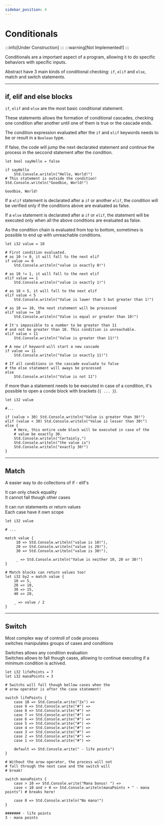 ```yaml
---
sidebar_position: 4
---
```


# Conditionals

:::info[Under Construction]
:::
:::warning[Not Implemented!]
:::

Conditionals are a important aspect of a program, allowing it to do specific behaviors with specific inputs.

Abstract have 3 main kinds of conditional checking: `if`, `elif` and `else`, match and
switch statements.

---
## if, elif and else blocks

`if`, `elif` and `else` are the most basic conditional statement.

These statements allows the formation of conditional cascades, checking one
condition after another until one of them is true or the cascade ends.

The condition expression evaluated after the `if` and `elif` keywords needs to be or result in
a `Boolean` type.

If false, the code will jump the next declarated statement and continue the process in the seccond statement
after the condition.

```abs
let bool sayHello = false

if sayHello
	Std.Console.writeln("Hello, World!")
# This statement is outside the condition!
Std.Console.writeln("Goodbie, World!")
```
```text title="Console Output"
Goodbie, World!
```

If a `elif` statement is declarated after a `if` or another `elif`, the condition
will be verified only if the conditions above are evaluated as false.

If a `else` statement is declarated after a `if` or `elif`, the statement will be
executed only when all the above conditions are evaluated as false.

As the condition chain is evaluated from top to bottom, sometimes is possible to
end up with unreachable conditions.

```abs
let i32 value = 10

# First condition evaluated.
# as 10 != 0, it will fall to the next elif
if value == 0
	Std.Console.writeln("value is exactly 0!")

# as 10 != 1, it will fall to the next elif
elif value == 1
	Std.Console.writeln("value is exactly 1!")

# as 10 > 5, it will fall to the next elif
elif value < 5
	Std.Console.writeln("Value is lower than 5 but greater than 1!")

# as 10 == 10, the next statement will be processed
elif value >= 10
	Std.Console.writeln("Value is equal or greater than 10!")

# It's impossible to a number to be greater than 11
# and not be greater than 10. This condition is unreachable.
elif value > 11
	Std.Console.writeln("Value is greater than 11!")

# A new if keyword will start a new cascade
if value == 11
	Std.Console.writeln("Value is exactly 11!")

# If all conditions in the cascade evaluate to false
# the else statement will aways be processed
else
	Std.Console.writeln("Value is not 11")

```

if more than a statement needs to be executed in case of a condition, it's possible to
open a conde block with brackets (`{ ... }`).

```abs
let i32 value

#...

if (value > 30) Std.Console.writeln("Value is greater than 30!")
elif (value < 30) Std.Console.writeln("Value is lesser than 30!")
else {
	# Here, this entire code block will be executed in case of the
	# value be exactly 30.
	Std.Console.writeln("Certainly,")
	Std.Console.writeln("the value is")
	Std.Console.writeln("exactly 30!")
}

```

---
## Match

A easier way to do collections of if - elif's

It can only check equality \
It cannot fall though other cases

It can run statements or return values \
Each case have it own scope

```abs
let i32 value

# ...

match value {
	 10 => Std.Console.writeln("value is 10!"),
	 20 => Std.Console.writeln("value is 20!"),
	 30 => Std.Console.writeln("value is 30!"),

	 _ => Std.Console.writeln("Value is neither 10, 20 or 30!")
}

# Match blocks can return values too!
let i32 by2 = match value {
	10 => 5,
	20 => 10,
	30 => 15,
	40 => 20,

	_ => value / 2
}

```

---
## Switch

Most complex way of controll of code process \
switches manipulates groups of cases and conditions

Switches allows any condition evaluation \
Switches allows to fall though cases, allowing to
continue executing if a minimum condition is achived.

```abs
let i32 lifePoints = 7
let i32 manaPoints = 3

# Switchs will fall though bellow cases when the
# arow operator is after the case statement!

switch lifePoints {
	case 10 => Std.Console.write("2x") =>
	case 9 => Std.Console.write("#") =>
	case 8 => Std.Console.write("#") =>
	case 7 => Std.Console.write("#") =>
	case 6 => Std.Console.write("#") =>
	case 5 => Std.Console.write("#") =>
	case 4 => Std.Console.write("#") =>
	case 3 => Std.Console.write("#") =>
	case 2 => Std.Console.write("#") =>
	case 1 => Std.Console.write("#") =>

	default => Std.Console.write(" - life points")
}

# Without the arow operator, the process will not
# fall through the next case and the switch will
# break!

switch manaPoints {
	case > 10 => Std.Console.write("Mana bonus! ") =>
	case < 10 and > 0 => Std.Console.writeln(manaPoints + " - mana points") # breaks here!

	case 0 => Std.Console.writeln("No mana!")
}

```

```text title="Console Output"
####### - life points
3 - mana points
```
